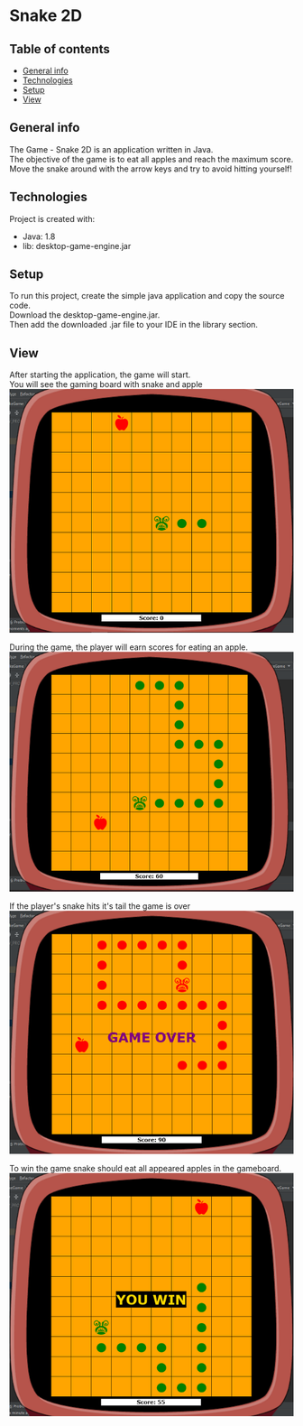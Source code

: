# Snake 2D

## Table of contents
* [General info](#general-info)
* [Technologies](#technologies)
* [Setup](#setup)
* [View](#view)

## General info
The Game - Snake 2D is an application written in Java. <br/>
The objective of the game is to eat all apples and reach the maximum score.  <br/>
Move the snake around with the arrow keys and try to avoid hitting yourself! <br/>

	
## Technologies
Project is created with:
* Java: 1.8
* lib: desktop-game-engine.jar
	
## Setup
To run this project, create the simple java application and copy the source code. <br/>
Download the desktop-game-engine.jar. <br/>
Then add the downloaded .jar file to your IDE in the library section.

## View
After starting the application, the game will start. </br>
You will see the gaming board with snake and apple </br>
![alt text](img/snake_1.PNG "Started Game")

During the game, the player will earn scores for eating an apple. </br>
![alt text](img/snake_2.PNG "While Game") </br>

If the player's snake hits it's tail the game is over </br>
![alt text](img/snake_3.PNG "You Loose") </br>

To win the game snake should eat all appeared apples in the gameboard.
![alt text](img/snake_4.PNG "You WIN") </br>
